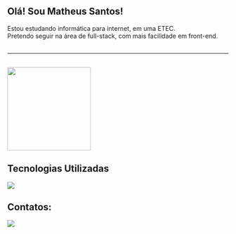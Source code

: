## Olá! Sou Matheus Santos! <br>
<div>
   <div>
      Estou estudando informática para internet, em uma ETEC. <br>
      Pretendo seguir na área de full-stack, com mais facilidade em front-end.
   </div>
<!--    <img src="giteu.png" width="200px" height="190px"> -->
</div>
<br>
<hr>
<br>
<div>
   <a href="https://github.com/matheussantosrodrigues">
   <img height=190em src="https://github-readme-streak-stats.herokuapp.com/?user=matheussantosrodrigues" />
   </a>
</div>

## Tecnologias Utilizadas 

<img src="https://skillicons.dev/icons?i=html,css,js,php,react,git,mysql,nodejs">

## Contatos:

<div>
<a href="https://instagram.com/matheussantosdri" target="_blank"><img loading="lazy" src="https://img.shields.io/badge/-Instagram-%23E4405F?style=for-the-badge&logo=instagram&logoColor=white" target="_blank"></a>
<!-- <a href="https://www.linkedin.com/in/matheussantosdri" target="_blank"><img loading="lazy" src="https://img.shields.io/badge/-LinkedIn-%230077B5?style=for-the-badge&logo=linkedin&logoColor=white" target="_blank"></a>    -->
</div>
